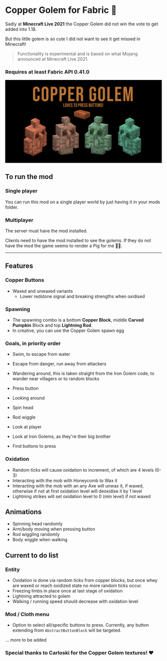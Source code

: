 # Copper Golem for Fabric 🤖
Sadly at __Minecraft Live 2021__ the Copper Golem did not win the vote to get added into 1.18.

But this little golem is so cute I did not want to see it get missed in Minecraft!

> Functionality is experimental and is based on what Mojang announced at Minecraft Live 2021.

### Requires at least Fabric API 0.41.0

<img src="./images/main_screenshot.png"/>

## To run the mod
### Single player
You can run this mod on a single player world by just having it in your mods folder.

### Multiplayer
The server must have the mod installed.

Clients need to have the mod installed to see the golems. If they do not have the mod the game seems to render a Pig for me 🤷‍♂️.

---

## Features
### Copper Buttons
* Waxed and unwaxed variants
  * Lower redstone signal and breaking strengths when oxidised

### Spawning
* The spawning combo is a bottom __Copper Block__, middle __Carved Pumpkin__ Block and top __Lightning Rod__.
* In creative, you can use the Copper Golem spawn egg

### Goals, in priority order
* Swim, to escape from water
* Escape from danger, run away from attackers
* Wandering around, this is taken straight from the Iron Golem code, to wander near villagers or to random blocks
* Press button
* Looking around
* Spin head
* Rod wiggle
* Look at player
* Look at Iron Golems, as they're their big brother

* Find buttons to press

### Oxidation
* Random ticks will cause oxidation to increment, of which are 4 levels (0-3)
* Interacting with the mob with Honeycomb to Wax it
* Interacting with the mob with an any Axe will unwax it, if waxed, otherwise if not at first oxidation level will deoxidise it by 1 level
* Lightning strikes will set oxidation level to 0 (min level) if not waxed

## Animations
* Spinning head randomly
* Arm/body moving when pressing button
* Rod wiggling randomly
* Body wiggle when walking

## Current to do list
### Entity
* Oxidation is done via random ticks from copper blocks, but once whey are waxed or reach oxidized state no more random ticks occur. 
* Freezing limbs in place once at last stage of oxidation
* Lightning attracted to golem
* Walking / running speed should decrease with oxidation level

### Mod / Cloth menu
* Option to select all/specific buttons to press. Currently, any button extending from `AbstractButtonBlock` will be targeted.

... more to be added

### Special thanks to Carloski for the Copper Golem textures! ❤️
